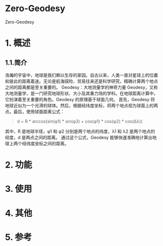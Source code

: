 # Zero-Geodesy
Zero-Geodesy
# 1. 概述
## 1.1.简介
浩瀚的宇宙中，地球是我们赖以生存的家园。自古以来，人类一直对星球上的位置和彼此的距离着迷。无论是航海探险、贸易往来还是科学研究，精确计算两个地点之间的距离都是至关重要的。
Geodesy：大地测量学的神奇力量 Geodesy，又称大地测量学，是一门研究地球形状、大小及其重力场的学科。在地球距离计算中，它扮演着至关重要的角色。Geodesy 的原理基于球面几何。 
首先，Geodesy 将地球近似为一个光滑的球体。然后，根据经纬度坐标，将两个地点视为球面上的两点。最后，使用球面距离公式：
> d = R * arccos(sin(φ1) * sin(φ2) + cos(φ1) * cos(φ2) * cos(Δλ))

其中，R 是地球半径，φ1 和 φ2 分别是两个地点的纬度，λ1 和 λ2 是两个地点的经度，d 是两点之间的距离。 通过这个公式，Geodesy 能够快速准确地计算出地球上两个经纬度坐标之间的距离。
# 2. 功能

# 3. 使用

# 4. 其他

# 5. 参考